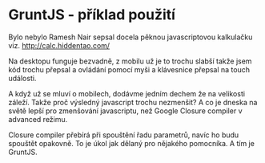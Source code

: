GruntJS - příklad použití
==========================

Bylo nebylo Ramesh Nair sepsal docela pěknou javascriptovou kalkulačku viz. http://calc.hiddentao.com/

Na desktopu funguje bezvadně, z mobilu už je to trochu slabší takže jsem kód trochu přepsal a ovládání pomocí
myši a klávesnice přepsal na touch události. 

A když už se mluví o mobilech, dodávme jedním dechem že na velikosti záleží. Takže proč výsledný javascript trochu nezmenšit? A co je dneska na světě lepší pro zmenšování javascriptu, než Google Closure compiler v advanced režimu. 

Closure compiler přebírá při spouštění řadu parametrů, navíc ho budu spouštět opakovně. To je úkol jak dělaný pro nějakého pomocníka. A tím je GruntJS. 